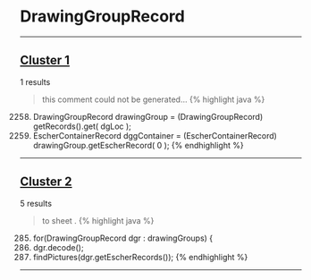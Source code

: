 # DrawingGroupRecord

***

## [Cluster 1](./1)
1 results
> this comment could not be generated...
{% highlight java %}
2258. DrawingGroupRecord drawingGroup = (DrawingGroupRecord) getRecords().get( dgLoc );
2260. EscherContainerRecord dggContainer = (EscherContainerRecord) drawingGroup.getEscherRecord( 0 );
{% endhighlight %}

***

## [Cluster 2](./2)
5 results
> to sheet . 
{% highlight java %}
285. for(DrawingGroupRecord dgr : drawingGroups) {
286.    dgr.decode();
287.    findPictures(dgr.getEscherRecords());
{% endhighlight %}

***

